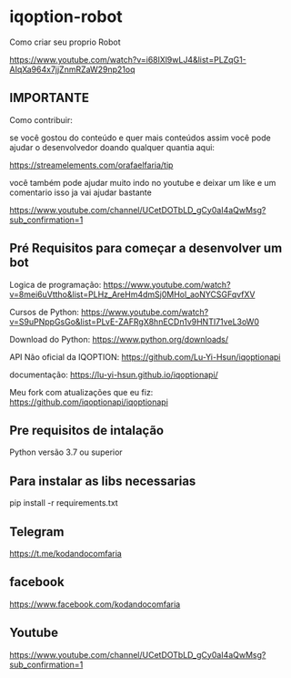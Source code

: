 # iqoption-robot

Como criar seu proprio Robot

https://www.youtube.com/watch?v=i68lXl9wLJ4&list=PLZqG1-AIqXa964x7jjZnmRZaW29np21oq

## IMPORTANTE

Como contribuir:

se você gostou do conteúdo e quer mais conteúdos assim você pode ajudar o desenvolvedor doando qualquer quantia aqui:

https://streamelements.com/orafaelfaria/tip

você também pode ajudar muito indo no youtube e deixar um like e um comentario isso ja vai ajudar bastante

https://www.youtube.com/channel/UCetDOTbLD_gCy0aI4aQwMsg?sub_confirmation=1

## Pré Requisitos para começar a desenvolver um bot

Logica de programação:
https://www.youtube.com/watch?v=8mei6uVttho&list=PLHz_AreHm4dmSj0MHol_aoNYCSGFqvfXV

Cursos de Python:
https://www.youtube.com/watch?v=S9uPNppGsGo&list=PLvE-ZAFRgX8hnECDn1v9HNTI71veL3oW0

Download do Python:
https://www.python.org/downloads/

API Não oficial da IQOPTION:
https://github.com/Lu-Yi-Hsun/iqoptionapi

documentação:
https://lu-yi-hsun.github.io/iqoptionapi/

Meu fork com atualizações que eu fiz:
https://github.com/iqoptionapi/iqoptionapi

## Pre requisitos de intalação

Python versão 3.7 ou superior

## Para instalar as libs necessarias

pip install -r requirements.txt

## Telegram

https://t.me/kodandocomfaria

## facebook

https://www.facebook.com/kodandocomfaria

## Youtube

https://www.youtube.com/channel/UCetDOTbLD_gCy0aI4aQwMsg?sub_confirmation=1
